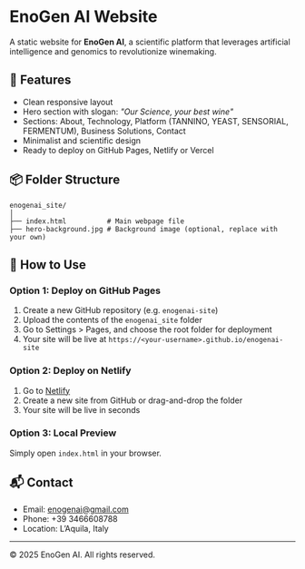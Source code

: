 # EnoGen AI Website

A static website for **EnoGen AI**, a scientific platform that leverages artificial intelligence and genomics to revolutionize winemaking.

## 🚀 Features

- Clean responsive layout
- Hero section with slogan: *"Our Science, your best wine"*
- Sections: About, Technology, Platform (TANNINO, YEAST, SENSORIAL, FERMENTUM), Business Solutions, Contact
- Minimalist and scientific design
- Ready to deploy on GitHub Pages, Netlify or Vercel

## 📦 Folder Structure

```
enogenai_site/
│
├── index.html          # Main webpage file
├── hero-background.jpg # Background image (optional, replace with your own)
```

## 🔧 How to Use

### Option 1: Deploy on GitHub Pages

1. Create a new GitHub repository (e.g. `enogenai-site`)
2. Upload the contents of the `enogenai_site` folder
3. Go to Settings > Pages, and choose the root folder for deployment
4. Your site will be live at `https://<your-username>.github.io/enogenai-site`

### Option 2: Deploy on Netlify

1. Go to [Netlify](https://www.netlify.com/)
2. Create a new site from GitHub or drag-and-drop the folder
3. Your site will be live in seconds

### Option 3: Local Preview

Simply open `index.html` in your browser.

## 📬 Contact

- Email: enogenai@gmail.com
- Phone: +39 3466608788
- Location: L’Aquila, Italy

---

© 2025 EnoGen AI. All rights reserved.
